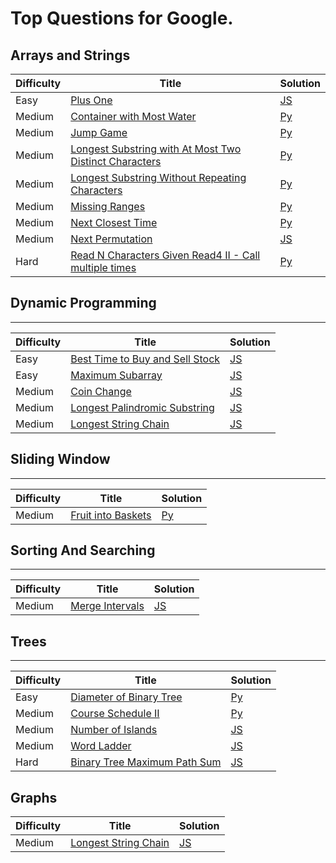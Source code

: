# Top Questions for Google.

## Arrays and Strings

| Difficulty | Title | Solution |
| ---------- | ----- | -------- |
| Easy | [Plus One](https://leetcode.com/problems/plus-one/) | [JS](./algorithms/array-and-strings/plus-one.js) |
| Medium | [Container with Most Water](https://leetcode.com/problems/container-with-most-water/) | [Py](./algorithms/array-and-strings/container-with-most-water.py) |
| Medium | [Jump Game](https://leetcode.com/problems/jump-game/) | [Py](./algorithms/array-and-strings/jump-game.py) |
| Medium | [Longest Substring with At Most Two Distinct Characters](https://leetcode.com/problems/longest-substring-with-at-most-two-distinct-characters/) | [Py](./algorithms/array-and-strings/longest-substring-with-at-most-two-distinct-characters.py) |
| Medium | [Longest Substring Without Repeating Characters](https://leetcode.com/problems/longest-substring-without-repeating-characters/) | [Py](./algorithms/array-and-strings/longest-substring-without-repeating-characters.py) |
| Medium | [Missing Ranges](https://leetcode.com/problems/next-permutation/) | [Py](./algorithms/array-and-strings/missing-ranges.py) |
| Medium | [Next Closest Time](https://leetcode.com/problems/next-closest-time/) | [Py](./algorithms/array-and-strings/next-closest-time.py) |
| Medium | [Next Permutation](https://leetcode.com/problems/next-permutation/) | [JS](./algorithms/array-and-strings/next-permutation.js) |
| Hard | [Read N Characters Given Read4 II - Call multiple times](https://leetcode.com/problems/read-n-characters-given-read4-ii-call-multiple-times/) | [Py](./algorithms/array-and-strings/read-n-characters-given-read4-ii-call-multiple-times.py) |

## Dynamic Programming
--------

| Difficulty | Title | Solution |
| ---------- | ----- | -------- |
| Easy | [Best Time to Buy and Sell Stock](https://leetcode.com/problems/best-time-to-buy-and-sell-stock/) | [JS](./algorithms/dynamic-programming/best-time-to-buy-and-sell-stock.js) |
| Easy | [Maximum Subarray](https://leetcode.com/problems/maximum-subarray/) | [JS](./algorithms/dynamic-programming/maximum-subarray.js) |
| Medium | [Coin Change](https://leetcode.com/problems/coin-change/) | [JS](./algorithms/dynamic-programming/coin-change.js) |
| Medium | [Longest Palindromic Substring](https://leetcode.com/problems/longest-palindromic-substring/) | [JS](./algorithms/dynamic-programming/longest-palindromic-substring.js) |
| Medium | [Longest String Chain](https://leetcode.com/problems/longest-string-chain/) | [JS](./algorithms/trees/longest-string-chain.js) |

## Sliding Window
--------

| Difficulty | Title | Solution |
| ---------- | ----- | -------- |
| Medium | [Fruit into Baskets](https://leetcode.com/problems/fruit-into-baskets/) | [Py](./algorithms/sliding-window/fruit-into-baskets.py) |

## Sorting And Searching
--------

| Difficulty | Title | Solution |
| ---------- | ----- | -------- |
| Medium | [Merge Intervals](https://leetcode.com/problems/merge-intervals/) | [JS](./algorithms/sorting-and-searching/merge-intervals.js) |


## Trees
--------

| Difficulty | Title | Solution |
| ---------- | ----- | -------- |
| Easy | [Diameter of Binary Tree](https://leetcode.com/problems/diameter-of-binary-tree/) | [Py](./algorithms/trees-and-graphs/diameter-of-binary-tree.py) |
| Medium | [Course Schedule II](https://leetcode.com/problems/course-schedule-ii/) | [Py](./algorithms/trees-and-graphs/course-schedule-ii.py) |
| Medium | [Number of Islands](https://leetcode.com/problems/number-of-islands/) | [JS](./algorithms/trees-and-graphs/number-of-islands.js) |
| Medium | [Word Ladder](https://leetcode.com/problems/word-ladder/) | [JS](./algorithms/trees-and-graphs/word-ladder.js) |
| Hard | [Binary Tree Maximum Path Sum](https://leetcode.com/problems/binary-tree-maximum-path-sum/) | [JS](./algorithms/trees-and-graphs/binary-tree-maximum-path-sum.js) |


## Graphs
| Difficulty | Title | Solution |
| ---------- | ----- | -------- |
| Medium | [Longest String Chain](https://leetcode.com/problems/longest-string-chain/) | [JS](./algorithms/trees/longest-string-chain.js) |
